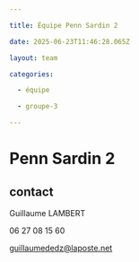 ```yaml
---

title: Équipe Penn Sardin 2

date: 2025-06-23T11:46:28.065Z

layout: team

categories:

  - équipe

  - groupe-3

---
```


# Penn Sardin 2



## contact 

Guillaume LAMBERT

06 27 08 15 60

guillaumededz@laposte.net

